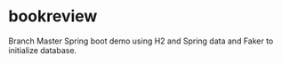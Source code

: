 # bookreview

Branch Master
Spring boot demo
using H2 and Spring data and Faker to initialize database.
